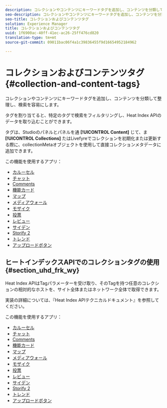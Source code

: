 ```yaml
---
description: コレクションやコンテンツにキーワードタグを追加し、コンテンツを分類して整理し、検索を容易にします。
seo-description: コレクションやコンテンツにキーワードタグを追加し、コンテンツを分類して整理し、検索を容易にします。
seo-title: コレクションおよびコンテンツタグ
solution: Experience Manager
title: コレクションおよびコンテンツタグ
uuid: 1f6900ac-40ff-41ec-ac26-25ff476cd820
translation-type: tm+mt
source-git-commit: 09011bac06f4a1c39836455f9d16654952184962

---
```



# コレクションおよびコンテンツタグ{#collection-and-content-tags}

コレクションやコンテンツにキーワードタグを追加し、コンテンツを分類して整理し、検索を容易にします。

タグを割り当てると、特定のタグで検索をフィルタリングし、Heat Index APIのデータを取り込むことができます。

タグは、Studioのパネルとパネルを通 **[!UICONTROL Content]** じて、ま **[!UICONTROL Collections]** たはLivefyreでコレクションを初期化または更新する際に、collectionMetaオブジェクトを使用して直接コレクションメタデータに追加できます。

この機能を使用するアプリ：

* [カルーセル](/help/using/c-about-apps/c-carousel-app/c-carousel-app.md#c_carousel_app)
* [チャット](/help/using/c-about-apps/c-chat-app/c-chat-app.md#c_chat_app)
* [Comments](/help/using/c-about-apps/c-comments/c-comments.md)
* [機能カード](/help/using/c-about-apps/c-feature-card-app/c-feature-card-app.md#c_feature_card_app)
* [マップ](/help/using/c-about-apps/c-map-app/c-map-app.md#c_map_app)
* [メディアウォール](/help/using/c-about-apps/c-media-wall-app/c-media-wall-app.md#c_media_wall_app)
* [モザイク](/help/using/c-about-apps/c-mosaic-app/c-mosaic-app.md#c_mosaic_app)
* [投票](/help/using/c-about-apps/c-polls-app/c-polls-app.md#c_polls_app)
* [レビュー](/help/using/c-about-apps/c-reviews-app/c-reviews-app.md#c_reviews_app)
* [サイデン](/help/using/c-about-apps/c-sidenotes-app/c-sidenotes-app.md#c_sidenotes_app)
* [Storify 2](/help/using/c-about-apps/c-storify2/c-storify2.md#c_storify2)
* [トレンド](/help/using/c-about-apps/c-trending-app/c-trending-app.md#c_trending_app)
* [アップロードボタン](/help/using/c-about-apps/c-upload-button-app/c-upload-button-app.md#c_upload_button_app)

## ヒートインデックスAPIでのコレクションタグの使用 {#section_uhd_frk_wy}

Heat Index APIはTagパラメーターを受け取り、そのTagを持つ任意のコレクションの相対的なホストを、サイト全体またはネットワーク全体で取得できます。

実装の詳細については、『Heat Index APIテクニカルドキュメント』を参照してください。

この機能を使用するアプリ：

* [カルーセル](/help/using/c-about-apps/c-carousel-app/c-carousel-app.md#c_carousel_app)
* [チャット](/help/using/c-about-apps/c-chat-app/c-chat-app.md#c_chat_app)
* [Comments](/help/using/c-about-apps/c-comments/c-comments.md)
* [機能カード](/help/using/c-about-apps/c-feature-card-app/c-feature-card-app.md#c_feature_card_app)
* [マップ](/help/using/c-about-apps/c-map-app/c-map-app.md#c_map_app)
* [メディアウォール](/help/using/c-about-apps/c-media-wall-app/c-media-wall-app.md#c_media_wall_app)
* [モザイク](/help/using/c-about-apps/c-mosaic-app/c-mosaic-app.md#c_mosaic_app)
* [投票](/help/using/c-about-apps/c-polls-app/c-polls-app.md#c_polls_app)
* [レビュー](/help/using/c-about-apps/c-reviews-app/c-reviews-app.md#c_reviews_app)
* [サイデン](/help/using/c-about-apps/c-sidenotes-app/c-sidenotes-app.md#c_sidenotes_app)
* [Storify 2](/help/using/c-about-apps/c-storify2/c-storify2.md#c_storify2)
* [トレンド](/help/using/c-about-apps/c-trending-app/c-trending-app.md#c_trending_app)
* [アップロードボタン](/help/using/c-about-apps/c-upload-button-app/c-upload-button-app.md#c_upload_button_app)

